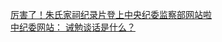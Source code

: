   
[厉害了！朱氏家祠纪录片登上中央纪委监察部网站啦](http://www.dianyue.me/archives/131/2twj6opdp2hh4ypv/)  
[中纪委网站： 诫勉谈话是什么？](http://www.dianyue.me/archives/724/9tngi7tnh65qdvh6/)